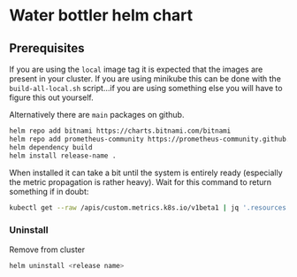 # Water bottler helm chart

## Prerequisites

If you are using the `local` image tag it is expected that the images are present in your cluster.
If you are using minikube this can be done with the `build-all-local.sh` script...if you are using something else you will have to figure this out yourself.

Alternatively there are `main` packages on github.

```sh
helm repo add bitnami https://charts.bitnami.com/bitnami
helm repo add prometheus-community https://prometheus-community.github.io/helm-charts
helm dependency build
helm install release-name .
```

When installed it can take a bit until the system is entirely ready (especially the metric propagation is rather heavy). 
Wait for this command to return something if in doubt:

```sh
kubectl get --raw /apis/custom.metrics.k8s.io/v1beta1 | jq '.resources.[].name' | grep services/rabbitmq_queue_messages_ready
```

### Uninstall

Remove from cluster

```sh
helm uninstall <release name>
```
